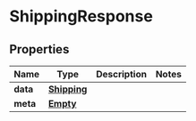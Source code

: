
# ShippingResponse

## Properties
Name | Type | Description | Notes
------------ | ------------- | ------------- | -------------
**data** | [**Shipping**](Shipping.md) |  | 
**meta** | [**Empty**](Empty.md) |  | 



